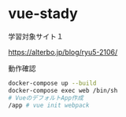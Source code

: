 # vue-stady

学習対象サイト１

https://alterbo.jp/blog/ryu5-2106/

動作確認
~~~bash
docker-compose up --build
docker-compose exec web /bin/sh
# VueのデフォルトApp作成
/app # vue init webpack
~~~
